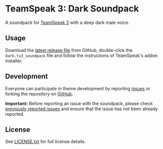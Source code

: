 TeamSpeak 3: Dark Soundpack
===========================

A soundpack for [TeamSpeak 3][1] with a deep dark male voice.

Usage
-----

Download the [latest release file][2] from GitHub, double-click the `dark.ts3_soundpack` file and
follow the instructions of TeamSpeak's addon installer.

Development
-----------

Everyone can participate in theme development by reporting [issues][3] or forking the repository on
[GitHub][4].

**Important:** Before reporting an issue with the soundpack, please check [previously reported issues][4]
and ensure that the issue has not been already reported.

License
-------

See [LICENSE.txt][5] for full license details.

[1]: https://teamspeak.com
[2]: https://github.com/randomhost/teamspeak-dark-soundpack/releases
[3]: https://github.com/randomhost/teamspeak-dark-soundpack/issues
[4]: https://github.com/randomhost/teamspeak-dark-soundpack/
[5]: LICENSE.txt
